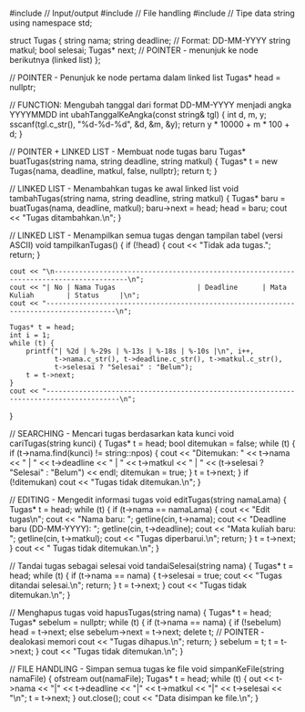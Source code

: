 #include <iostream>     // Input/output
#include <fstream>      // File handling
#include <string>       // Tipe data string
using namespace std;

struct Tugas {
    string nama;
    string deadline;    // Format: DD-MM-YYYY
    string matkul;
    bool selesai;
    Tugas* next;        // POINTER - menunjuk ke node berikutnya (linked list)
};

// POINTER - Penunjuk ke node pertama dalam linked list
Tugas* head = nullptr;

// FUNCTION: Mengubah tanggal dari format DD-MM-YYYY menjadi angka YYYYMMDD
int ubahTanggalKeAngka(const string& tgl) {
    int d, m, y;
    sscanf(tgl.c_str(), "%d-%d-%d", &d, &m, &y);
    return y * 10000 + m * 100 + d;
}

// POINTER + LINKED LIST - Membuat node tugas baru
Tugas* buatTugas(string nama, string deadline, string matkul) {
    Tugas* t = new Tugas{nama, deadline, matkul, false, nullptr};
    return t;
}

// LINKED LIST - Menambahkan tugas ke awal linked list
void tambahTugas(string nama, string deadline, string matkul) {
    Tugas* baru = buatTugas(nama, deadline, matkul);
    baru->next = head;
    head = baru;
    cout << "Tugas ditambahkan.\n";
}

// LINKED LIST - Menampilkan semua tugas dengan tampilan tabel (versi ASCII)
void tampilkanTugas() {
    if (!head) {
        cout << "Tidak ada tugas.";
        return;
    }

    cout << "\n----------------------------------------------------------------------------------------\n";
    cout << "| No | Nama Tugas                    | Deadline      | Mata Kuliah        | Status     |\n";
    cout << "---------------------------------------------------------------------------------------\n";

    Tugas* t = head;
    int i = 1;
    while (t) {
        printf("| %2d | %-29s | %-13s | %-18s | %-10s |\n", i++,
               t->nama.c_str(), t->deadline.c_str(), t->matkul.c_str(),
               t->selesai ? "Selesai" : "Belum");
        t = t->next;
    }
    cout << "----------------------------------------------------------------------------------------\n";
}

// SEARCHING - Mencari tugas berdasarkan kata kunci
void cariTugas(string kunci) {
    Tugas* t = head;
    bool ditemukan = false;
    while (t) {
        if (t->nama.find(kunci) != string::npos) {
            cout << "Ditemukan: " << t->nama << " | " << t->deadline
                 << " | " << t->matkul << " | "
                 << (t->selesai ? "Selesai" : "Belum") << endl;
            ditemukan = true;
        }
        t = t->next;
    }
    if (!ditemukan)
        cout << "Tugas tidak ditemukan.\n";
}

// EDITING - Mengedit informasi tugas
void editTugas(string namaLama) {
    Tugas* t = head;
    while (t) {
        if (t->nama == namaLama) {
            cout << "Edit tugas\n";
            cout << "Nama baru: "; getline(cin, t->nama);
            cout << "Deadline baru (DD-MM-YYYY): "; getline(cin, t->deadline);
            cout << "Mata kuliah baru: "; getline(cin, t->matkul);
            cout << "Tugas diperbarui.\n";
            return;
        }
        t = t->next;
    }
    cout << " Tugas tidak ditemukan.\n";
}

// Tandai tugas sebagai selesai
void tandaiSelesai(string nama) {
    Tugas* t = head;
    while (t) {
        if (t->nama == nama) {
            t->selesai = true;
            cout << "Tugas ditandai selesai.\n";
            return;
        }
        t = t->next;
    }
    cout << "Tugas tidak ditemukan.\n";
}

// Menghapus tugas
void hapusTugas(string nama) {
    Tugas* t = head;
    Tugas* sebelum = nullptr;
    while (t) {
        if (t->nama == nama) {
            if (!sebelum) head = t->next;
            else sebelum->next = t->next;
            delete t;  // POINTER - dealokasi memori
            cout << "Tugas dihapus.\n";
            return;
        }
        sebelum = t;
        t = t->next;
    }
    cout << "Tugas tidak ditemukan.\n";
}

// FILE HANDLING - Simpan semua tugas ke file
void simpanKeFile(string namaFile) {
    ofstream out(namaFile);
    Tugas* t = head;
    while (t) {
        out << t->nama << "|" << t->deadline << "|" << t->matkul << "|" << t->selesai << "\n";
        t = t->next;
    }
    out.close();
    cout << "Data disimpan ke file.\n";
}
